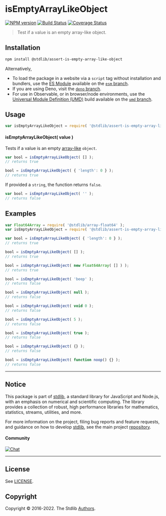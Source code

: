 <!--

@license Apache-2.0

Copyright (c) 2021 The Stdlib Authors.

Licensed under the Apache License, Version 2.0 (the "License");
you may not use this file except in compliance with the License.
You may obtain a copy of the License at

   http://www.apache.org/licenses/LICENSE-2.0

Unless required by applicable law or agreed to in writing, software
distributed under the License is distributed on an "AS IS" BASIS,
WITHOUT WARRANTIES OR CONDITIONS OF ANY KIND, either express or implied.
See the License for the specific language governing permissions and
limitations under the License.

-->

# isEmptyArrayLikeObject

[![NPM version][npm-image]][npm-url] [![Build Status][test-image]][test-url] [![Coverage Status][coverage-image]][coverage-url] <!-- [![dependencies][dependencies-image]][dependencies-url] -->

> Test if a value is an empty array-like object.

<section class="installation">

## Installation

```bash
npm install @stdlib/assert-is-empty-array-like-object
```

Alternatively,

-   To load the package in a website via a `script` tag without installation and bundlers, use the [ES Module][es-module] available on the [`esm` branch][esm-url].
-   If you are using Deno, visit the [`deno` branch][deno-url].
-   For use in Observable, or in browser/node environments, use the [Universal Module Definition (UMD)][umd] build available on the [`umd` branch][umd-url].

</section>

<section class="usage">

## Usage

```javascript
var isEmptyArrayLikeObject = require( '@stdlib/assert-is-empty-array-like-object' );
```

#### isEmptyArrayLikeObject( value )

Tests if a value is an empty [array-like][array-like] `object`.

<!-- eslint-disable object-curly-newline -->

```javascript
var bool = isEmptyArrayLikeObject( [] );
// returns true

bool = isEmptyArrayLikeObject( { 'length': 0 } );
// returns true
```

If provided a `string`, the function returns `false`.

```javascript
var bool = isEmptyArrayLikeObject( '' );
// returns false
```

</section>

<!-- /.usage -->

<section class="examples">

## Examples

<!-- eslint-disable object-curly-newline, object-curly-spacing, no-empty-function, no-restricted-syntax -->

<!-- eslint no-undef: "error" -->

```javascript
var Float64Array = require( '@stdlib/array-float64' );
var isEmptyArrayLikeObject = require( '@stdlib/assert-is-empty-array-like-object' );

var bool = isEmptyArrayLikeObject( { 'length': 0 } );
// returns true

bool = isEmptyArrayLikeObject( [] );
// returns true

bool = isEmptyArrayLikeObject( new Float64Array( [] ) );
// returns true

bool = isEmptyArrayLikeObject( 'beep' );
// returns false

bool = isEmptyArrayLikeObject( null );
// returns false

bool = isEmptyArrayLikeObject( void 0 );
// returns false

bool = isEmptyArrayLikeObject( 5 );
// returns false

bool = isEmptyArrayLikeObject( true );
// returns false

bool = isEmptyArrayLikeObject( {} );
// returns false

bool = isEmptyArrayLikeObject( function noop() {} );
// returns false
```

</section>

<!-- /.examples -->

<!-- Section for related `stdlib` packages. Do not manually edit this section, as it is automatically populated. -->

<section class="related">

</section>

<!-- /.related -->

<!-- Section for all links. Make sure to keep an empty line after the `section` element and another before the `/section` close. -->


<section class="main-repo" >

* * *

## Notice

This package is part of [stdlib][stdlib], a standard library for JavaScript and Node.js, with an emphasis on numerical and scientific computing. The library provides a collection of robust, high performance libraries for mathematics, statistics, streams, utilities, and more.

For more information on the project, filing bug reports and feature requests, and guidance on how to develop [stdlib][stdlib], see the main project [repository][stdlib].

#### Community

[![Chat][chat-image]][chat-url]

---

## License

See [LICENSE][stdlib-license].


## Copyright

Copyright &copy; 2016-2022. The Stdlib [Authors][stdlib-authors].

</section>

<!-- /.stdlib -->

<!-- Section for all links. Make sure to keep an empty line after the `section` element and another before the `/section` close. -->

<section class="links">

[npm-image]: http://img.shields.io/npm/v/@stdlib/assert-is-empty-array-like-object.svg
[npm-url]: https://npmjs.org/package/@stdlib/assert-is-empty-array-like-object

[test-image]: https://github.com/stdlib-js/assert-is-empty-array-like-object/actions/workflows/test.yml/badge.svg
[test-url]: https://github.com/stdlib-js/assert-is-empty-array-like-object/actions/workflows/test.yml

[coverage-image]: https://img.shields.io/codecov/c/github/stdlib-js/assert-is-empty-array-like-object/main.svg
[coverage-url]: https://codecov.io/github/stdlib-js/assert-is-empty-array-like-object?branch=main

<!--

[dependencies-image]: https://img.shields.io/david/stdlib-js/assert-is-empty-array-like-object.svg
[dependencies-url]: https://david-dm.org/stdlib-js/assert-is-empty-array-like-object/main

-->

[umd]: https://github.com/umdjs/umd
[es-module]: https://developer.mozilla.org/en-US/docs/Web/JavaScript/Guide/Modules

[deno-url]: https://github.com/stdlib-js/assert-is-empty-array-like-object/tree/deno
[umd-url]: https://github.com/stdlib-js/assert-is-empty-array-like-object/tree/umd
[esm-url]: https://github.com/stdlib-js/assert-is-empty-array-like-object/tree/esm

[chat-image]: https://img.shields.io/gitter/room/stdlib-js/stdlib.svg
[chat-url]: https://gitter.im/stdlib-js/stdlib/

[stdlib]: https://github.com/stdlib-js/stdlib

[stdlib-authors]: https://github.com/stdlib-js/stdlib/graphs/contributors

[stdlib-license]: https://raw.githubusercontent.com/stdlib-js/assert-is-empty-array-like-object/main/LICENSE

[array-like]: http://www.2ality.com/2013/05/quirk-array-like-objects.html

<!-- <related-links> -->

<!-- </related-links> -->

</section>

<!-- /.links -->
